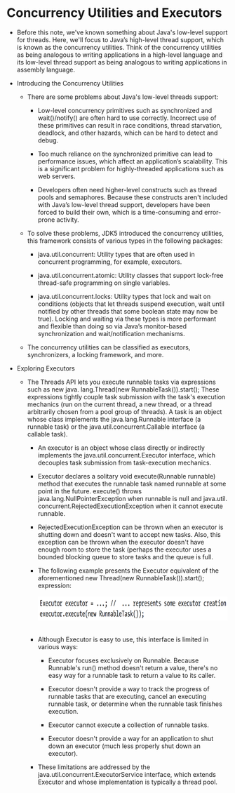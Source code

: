 # Concurrency Utilities and Executors

* Before this note, we've known something about Java's low-level support for threads.
  Here, we'll focus to Java’s high-level thread support, which is known as the concurrency utilities.
  Think of the concurrency utilities as being analogous to writing applications in a high-level language
  and its low-level thread support as being analogous to writing applications in assembly language.

* Introducing the Concurrency Utilities
    * There are some problems about Java's low-level threads support:

        * Low-level concurrency primitives such as synchronized and wait()/notify() are often
          hard to use correctly. Incorrect use of these primitives can result in race conditions,
          thread starvation, deadlock, and other hazards, which can be hard to detect and debug.

        * Too much reliance on the synchronized primitive can lead to performance issues,
          which affect an application’s scalability. This is a significant problem for
          highly-threaded applications such as web servers.

        * Developers often need higher-level constructs such as thread pools and semaphores.
          Because these constructs aren't included with Java’s low-level thread support, developers
          have been forced to build their own, which is a time-consuming and error-prone activity.

    * To solve these problems, JDK5 introduced the concurrency utilities,
      this framework consists of various types in the following packages:

        * java.util.concurrent: Utility types that are often used in concurrent programming,
          for example, executors.

        * java.util.concurrent.atomic: Utility classes that support lock-free thread-safe
          programming on single variables.

        * java.util.concurrent.locks: Utility types that lock and wait on conditions
          (objects that let threads suspend execution, wait until notified by other threads
          that some boolean state may now be true). Locking and waiting via these types
          is more performant and flexible than doing so via Java’s monitor-based synchronization
          and wait/notification mechanisms.

    * The concurrency utilities can be classified as executors, synchronizers, a locking
      framework, and more.

* Exploring Executors
    * The Threads API lets you execute runnable tasks via expressions such as new java.
      lang.Thread(new RunnableTask()).start(); These expressions tightly couple task
      submission with the task's execution mechanics (run on the current thread, a new thread,
      or a thread arbitrarily chosen from a pool group of threads).
      A task is an object whose class implements the java.lang.Runnable interface
      (a runnable task) or the java.util.concurrent.Callable interface (a callable task).

      * An executor is an object whose class directly or indirectly implements
        the java.util.concurrent.Executor interface, which decouples task submission
        from task-execution mechanics.

      * Executor declares a solitary void execute(Runnable runnable) method that
        executes the runnable task named runnable at some point in the future. execute()
        throws java.lang.NullPointerException when runnable is null and java.util.
        concurrent.RejectedExecutionException when it cannot execute runnable.

      * RejectedExecutionException can be thrown when an executor is shutting down
        and doesn't want to accept new tasks. Also, this exception can be thrown when the executor
        doesn't have enough room to store the task (perhaps the executor uses a bounded blocking
        queue to store tasks and the queue is full.

      * The following example presents the Executor equivalent of the aforementioned new
        Thread(new RunnableTask()).start(); expression:<br/><br/>
        <img src="./executor_example.png" width="661" height="55"/><br/><br/>

      * Although Executor is easy to use, this interface is limited in various ways:
        * Executor focuses exclusively on Runnable. Because Runnable's run() method doesn't
          return a value, there's no easy way for a runnable task to return a value to its caller.

        * Executor doesn't provide a way to track the progress of runnable tasks that are executing,
          cancel an executing runnable task, or determine when the runnable task finishes execution.

        * Executor cannot execute a collection of runnable tasks.

        * Executor doesn't provide a way for an application to shut down an executor
          (much less properly shut down an executor).

      * These limitations are addressed by the java.util.concurrent.ExecutorService
        interface, which extends Executor and whose implementation is typically a thread pool.

